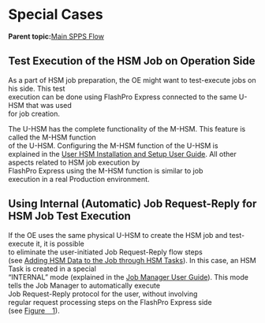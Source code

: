 # Special Cases

**Parent topic:**[Main SPPS Flow](GUID-466BE726-BA36-4B47-B413-30BD08FB949B.md)

## Test Execution of the HSM Job on Operation Side

As a part of HSM job preparation, the OE might want to test-execute jobs on his side. This test<br /> execution can be done using FlashPro Express connected to the same U-HSM that was used<br /> for job creation.

The U-HSM has the complete functionality of the M-HSM. This feature is called the M-HSM function<br /> of the U-HSM. Configuring the M-HSM function of the U-HSM is<br /> explained in the [User HSM Installation and Setup User Guide](https://coredocs.s3.amazonaws.com/Libero/2025_1/Tool/user_hsm_ug.pdf). All other aspects related to HSM job execution by<br /> FlashPro Express using the M-HSM function is similar to job<br /> execution in a real Production environment.

## Using Internal \(Automatic\) Job Request-Reply for HSM Job Test Execution

If the OE uses the same physical U-HSM to create the HSM job and test-execute it, it is possible<br /> to eliminate the user-initiated Job Request-Reply flow steps<br /> \(see [Adding HSM Data to the Job through HSM Tasks](GUID-BFB233D2-653B-4FD5-B65F-F6B4EBB72812.md#)\). In this case, an HSM Task is created in a special<br /> “INTERNAL” mode \(explained in the [Job Manager User Guide](https://coredocs.s3.amazonaws.com/Libero/2025_1/Tool/spps_job_mgr_ug.pdf)\). This mode tells the Job Manager to automatically execute<br /> Job Request-Reply protocol for the user, without involving<br /> regular request processing steps on the FlashPro Express side<br /> \(see [Figure   1](GUID-466BE726-BA36-4B47-B413-30BD08FB949B.md#FIG_CVD_DHQ_SNB)\).

